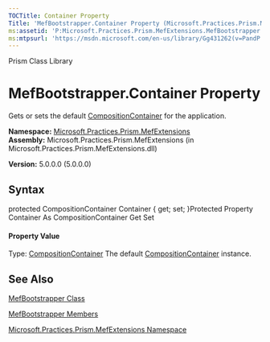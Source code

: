 ```yaml
---
TOCTitle: Container Property
Title: 'MefBootstrapper.Container Property (Microsoft.Practices.Prism.MefExtensions)'
ms:assetid: 'P:Microsoft.Practices.Prism.MefExtensions.MefBootstrapper.Container'
ms:mtpsurl: 'https://msdn.microsoft.com/en-us/library/Gg431262(v=PandP.50)'
---
```


Prism Class Library

MefBootstrapper.Container Property
======================================

Gets or sets the default [CompositionContainer](http://msdn2.microsoft.com/en-us/library/dd833553) for the application.

**Namespace:** [Microsoft.Practices.Prism.MefExtensions](https://msdn.microsoft.com/n:microsoft.practices.prism.mefextensions)
**Assembly:** Microsoft.Practices.Prism.MefExtensions (in Microsoft.Practices.Prism.MefExtensions.dll)

**Version:** 5.0.0.0 (5.0.0.0)

## Syntax


<span id="syntaxToggle"></span>protected CompositionContainer Container { get; set; }Protected Property Container As CompositionContainer Get Set
#### Property Value

Type: [CompositionContainer](http://msdn2.microsoft.com/en-us/library/dd833553)
The default [CompositionContainer](http://msdn2.microsoft.com/en-us/library/dd833553) instance.

See Also
--------


[MefBootstrapper Class](https://msdn.microsoft.com/t:microsoft.practices.prism.mefextensions.mefbootstrapper)

[MefBootstrapper Members](https://msdn.microsoft.com/allmembers.t:microsoft.practices.prism.mefextensions.mefbootstrapper)

[Microsoft.Practices.Prism.MefExtensions Namespace](https://msdn.microsoft.com/n:microsoft.practices.prism.mefextensions)

